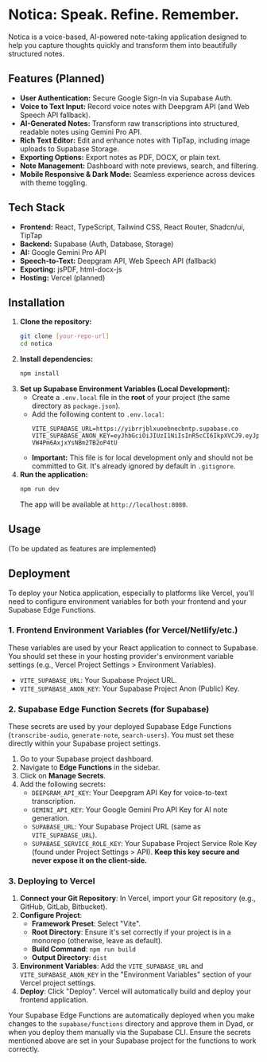 # Notica: Speak. Refine. Remember.

Notica is a voice-based, AI-powered note-taking application designed to help you capture thoughts quickly and transform them into beautifully structured notes.

## Features (Planned)

-   **User Authentication:** Secure Google Sign-In via Supabase Auth.
-   **Voice to Text Input:** Record voice notes with Deepgram API (and Web Speech API fallback).
-   **AI-Generated Notes:** Transform raw transcriptions into structured, readable notes using Gemini Pro API.
-   **Rich Text Editor:** Edit and enhance notes with TipTap, including image uploads to Supabase Storage.
-   **Exporting Options:** Export notes as PDF, DOCX, or plain text.
-   **Note Management:** Dashboard with note previews, search, and filtering.
-   **Mobile Responsive & Dark Mode:** Seamless experience across devices with theme toggling.

## Tech Stack

-   **Frontend:** React, TypeScript, Tailwind CSS, React Router, Shadcn/ui, TipTap
-   **Backend:** Supabase (Auth, Database, Storage)
-   **AI:** Google Gemini Pro API
-   **Speech-to-Text:** Deepgram API, Web Speech API (fallback)
-   **Exporting:** jsPDF, html-docx-js
-   **Hosting:** Vercel (planned)

## Installation

1.  **Clone the repository:**
    ```bash
    git clone [your-repo-url]
    cd notica
    ```
2.  **Install dependencies:**
    ```bash
    npm install
    ```
3.  **Set up Supabase Environment Variables (Local Development):**
    -   Create a `.env.local` file in the **root** of your project (the same directory as `package.json`).
    -   Add the following content to `.env.local`:
        ```
        VITE_SUPABASE_URL=https://yibrrjblxuoebnecbntp.supabase.co
        VITE_SUPABASE_ANON_KEY=eyJhbGciOiJIUzI1NiIsInR5cCI6IkpXVCJ9.eyJpc3MiOiJzdXBhYmFzZSIsInJlZiI6InlpYnJyamJseHVvZWJuZWNibnRwIiwicm9sZSI6ImFub24iLCJpYXQiOjE3NDk3OTg2NzksImV4cCI6MjA2NTM3NDY3OX0.fl0Z5vt9wT4BwcGdIm-VW4Pm6AxjxYsNBm2TB2oP4tU
        ```
    -   **Important:** This file is for local development only and should not be committed to Git. It's already ignored by default in `.gitignore`.
4.  **Run the application:**
    ```bash
    npm run dev
    ```
    The app will be available at `http://localhost:8080`.

## Usage

(To be updated as features are implemented)

## Deployment

To deploy your Notica application, especially to platforms like Vercel, you'll need to configure environment variables for both your frontend and your Supabase Edge Functions.

### 1. Frontend Environment Variables (for Vercel/Netlify/etc.)

These variables are used by your React application to connect to Supabase. You should set these in your hosting provider's environment variable settings (e.g., Vercel Project Settings > Environment Variables).

-   `VITE_SUPABASE_URL`: Your Supabase Project URL.
-   `VITE_SUPABASE_ANON_KEY`: Your Supabase Project Anon (Public) Key.

### 2. Supabase Edge Function Secrets (for Supabase)

These secrets are used by your deployed Supabase Edge Functions (`transcribe-audio`, `generate-note`, `search-users`). You must set these directly within your Supabase project settings.

1.  Go to your Supabase project dashboard.
2.  Navigate to **Edge Functions** in the sidebar.
3.  Click on **Manage Secrets**.
4.  Add the following secrets:
    -   `DEEPGRAM_API_KEY`: Your Deepgram API Key for voice-to-text transcription.
    -   `GEMINI_API_KEY`: Your Google Gemini Pro API Key for AI note generation.
    -   `SUPABASE_URL`: Your Supabase Project URL (same as `VITE_SUPABASE_URL`).
    -   `SUPABASE_SERVICE_ROLE_KEY`: Your Supabase Project Service Role Key (found under Project Settings > API). **Keep this key secure and never expose it on the client-side.**

### 3. Deploying to Vercel

1.  **Connect your Git Repository**: In Vercel, import your Git repository (e.g., GitHub, GitLab, Bitbucket).
2.  **Configure Project**:
    *   **Framework Preset**: Select "Vite".
    *   **Root Directory**: Ensure it's set correctly if your project is in a monorepo (otherwise, leave as default).
    *   **Build Command**: `npm run build`
    *   **Output Directory**: `dist`
3.  **Environment Variables**: Add the `VITE_SUPABASE_URL` and `VITE_SUPABASE_ANON_KEY` in the "Environment Variables" section of your Vercel project settings.
4.  **Deploy**: Click "Deploy". Vercel will automatically build and deploy your frontend application.

Your Supabase Edge Functions are automatically deployed when you make changes to the `supabase/functions` directory and approve them in Dyad, or when you deploy them manually via the Supabase CLI. Ensure the secrets mentioned above are set in your Supabase project for the functions to work correctly.

